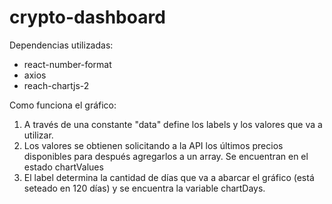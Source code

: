 # crypto-dashboard

Dependencias utilizadas:

- react-number-format
- axios
- reach-chartjs-2

Como funciona el gráfico:

1. A través de una constante "data" define los labels y los valores que va a utilizar.
2. Los valores se obtienen solicitando a la API los últimos precios disponibles para después agregarlos a un array. Se encuentran en el estado chartValues
3. El label determina la cantidad de días que va a abarcar el gráfico (está seteado en 120 días) y se encuentra la variable chartDays.
